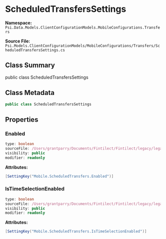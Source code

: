 # ScheduledTransfersSettings

**Namespace:** `Psi.Data.Models.ClientConfigurationModels.MobileConfigurations.Transfers`

**Source File:** `Psi.Models.ClientConfigurationModels/MobileConfigurations/Transfers/ScheduledTransfersSettings.cs`

## Class Summary

public class ScheduledTransfersSettings

## Class Metadata

```typescript
public class ScheduledTransfersSettings
```

## Properties

### Enabled

```typescript
type: boolean
sourceFile: /Users/grantparry/Documents/Fintilect/Fintilect/legacy/legacy-apis/Psi.Models.ClientConfigurationModels/MobileConfigurations/Transfers/ScheduledTransfersSettings.cs
visibility: public
modifier: readonly
```

**Attributes:**
```csharp
[SettingKey("Mobile.ScheduledTransfers.Enabled")]
```

### IsTimeSelectionEnabled

```typescript
type: boolean
sourceFile: /Users/grantparry/Documents/Fintilect/Fintilect/legacy/legacy-apis/Psi.Models.ClientConfigurationModels/MobileConfigurations/Transfers/ScheduledTransfersSettings.cs
visibility: public
modifier: readonly
```

**Attributes:**
```csharp
[SettingKey("Mobile.ScheduledTransfers.IsTimeSelectionEnabled")]
```
